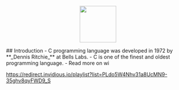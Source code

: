 <p align="center">
<a href="https://en.wikipedia.org/wiki/C_(programming_language)">
<img src="https://upload.wikimedia.org/wikipedia/commons/3/35/The_C_Programming_Language_logo.svg" width ="100">
</a>
</p>
## Introduction 
- C programming language was developed in 1972 by **_Dennis Ritchie_** at Bells Labs.
-  C is one of the finest and oldest programming language.
- Read more on wi

https://redirect.invidious.io/playlist?list=PLdo5W4Nhv31a8UcMN9-35ghv8qyFWD9_S